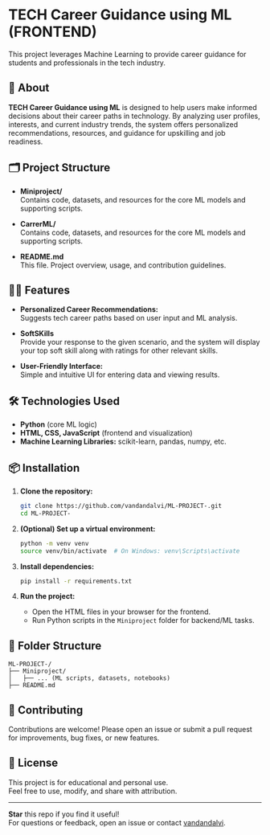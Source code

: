 # TECH Career Guidance using ML (FRONTEND)

This project leverages Machine Learning to provide career guidance for students and professionals in the tech industry.

## 🚀 About

**TECH Career Guidance using ML** is designed to help users make informed decisions about their career paths in technology. By analyzing user profiles, interests, and current industry trends, the system offers personalized recommendations, resources, and guidance for upskilling and job readiness.

## 🗂️ Project Structure

- **Miniproject/**  
  Contains code, datasets, and resources for the core ML models and supporting scripts.

- **CarrerML/**  
  Contains code, datasets, and resources for the core ML models and supporting scripts.
  
- **README.md**  
  This file. Project overview, usage, and contribution guidelines.

## 🧑‍💻 Features

- **Personalized Career Recommendations:**  
  Suggests tech career paths based on user input and ML analysis.

- **SoftSKills**  
  Provide your response to the given scenario, and the system will display your top soft skill along with ratings for other relevant skills.

- **User-Friendly Interface:**  
  Simple and intuitive UI for entering data and viewing results.

## 🛠️ Technologies Used

- **Python** (core ML logic)
- **HTML, CSS, JavaScript** (frontend and visualization)
- **Machine Learning Libraries:** scikit-learn, pandas, numpy, etc.

## 📦 Installation

1. **Clone the repository:**
   ```bash
   git clone https://github.com/vandandalvi/ML-PROJECT-.git
   cd ML-PROJECT-
   ```

2. **(Optional) Set up a virtual environment:**
   ```bash
   python -m venv venv
   source venv/bin/activate  # On Windows: venv\Scripts\activate
   ```

3. **Install dependencies:**
   ```bash
   pip install -r requirements.txt
   ```

4. **Run the project:**
   - Open the HTML files in your browser for the frontend.
   - Run Python scripts in the `Miniproject` folder for backend/ML tasks.

## 📁 Folder Structure

```
ML-PROJECT-/
├── Miniproject/
│   ├── ... (ML scripts, datasets, notebooks)
├── README.md
```

## 🤝 Contributing

Contributions are welcome! Please open an issue or submit a pull request for improvements, bug fixes, or new features.

## 📄 License

This project is for educational and personal use.  
Feel free to use, modify, and share with attribution.

---

**Star** this repo if you find it useful!  
For questions or feedback, open an issue or contact [vandandalvi](https://github.com/vandandalvi). 

